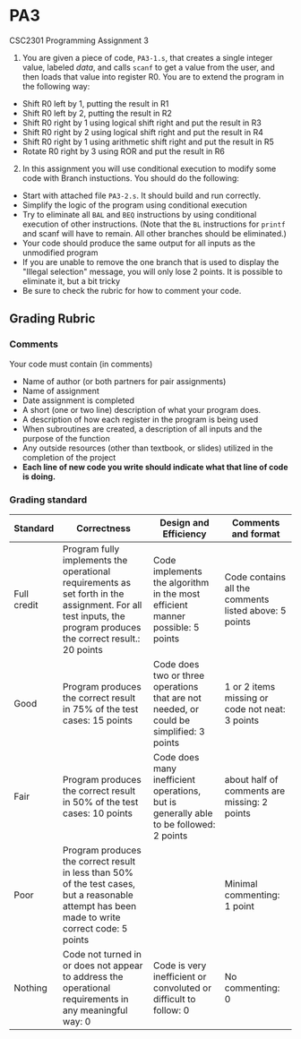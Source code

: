 # PA3
CSC2301 Programming Assignment 3

1.  You are given a piece of code, `PA3-1.s`, that creates a single integer value, labeled *data*, and calls `scanf` to get a value from the user, and then loads that value into register R0.  You are to extend the program in the following way:
  * Shift R0 left by 1, putting the result in R1
  * Shift R0 left by 2, putting the result in R2
  * Shift R0 right by 1 using logical shift right and put the result in R3
  * Shift R0 right by 2 using logical shift right and put the result in R4
  * Shift R0 right by 1 using arithmetic shift right and put the result in R5
  * Rotate R0 right by 3 using ROR and put the result in R6

2.  In this assignment you will use conditional execution to modify some code with Branch instuctions.  You should do the following:
  * Start with attached file `PA3-2.s`.  It should build and run correctly.
  * Simplify the logic of the program using conditional execution
  * Try to eliminate all `BAL` and `BEQ` instructions by using conditional execution of other instructions.  (Note that the `BL` instructions for `printf` and scanf will have to remain.  All other branches should be eliminated.)
  * Your code should produce the same output for all inputs as the unmodified program
  * If you are unable to remove the one branch that is used to display the "Illegal selection" message, you will only lose 2 points.  It is possible to eliminate it, but a bit tricky
  * Be sure to check the rubric for how to comment your code.

## Grading Rubric

### Comments
Your code must contain (in comments)
 * Name of author (or both partners for pair assignments)
 * Name of assignment
 * Date assignment is completed
 * A short (one or two line) description of what your program does.
 * A description of how each register in the program is being used
 * When subroutines are created, a description of all inputs and the purpose of the function
 * Any outside resources (other than textbook, or slides) utilized in the completion of the project
 * __Each line of new code you write should indicate what that line of code is doing.__

### Grading standard

| Standard | Correctness | Design and Efficiency | Comments and format |
|----------|-------------|-----------------------|---------------------|
|Full credit|Program fully implements the operational requirements as set forth in the assignment.  For all test inputs, the program produces the correct result.: 20 points | Code implements the algorithm in the most efficient manner possible: 5 points | Code contains all the  comments listed above: 5 points |
| Good | Program produces the correct result in 75% of the test cases: 15 points | Code does two or three operations that are not needed, or could be simplified: 3 points | 1 or 2 items missing or code not neat: 3 points |
| Fair | Program produces the correct result in 50% of the test cases: 10 points | Code does many inefficient operations, but is generally able to be followed:  2 points | about half of comments are missing: 2 points |
| Poor | Program produces the correct result in less than 50% of the test cases, but a reasonable attempt has been made to write correct code: 5 points | | Minimal commenting: 1 point |
| Nothing | Code not turned in or does not appear to address the operational requirements in any meaningful way: 0 | Code is very inefficient or convoluted or difficult to follow: 0 | No commenting: 0 |
